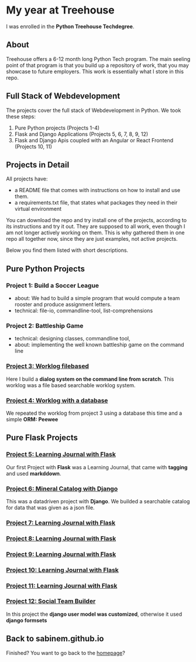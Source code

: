 # My year at Treehouse
I was enrolled in the **Python Treehouse Techdegree**. 

## About
Treehouse offers a 6-12 month long Python Tech program. The main seeling point of that program is that you build up a repository of work, that you may showcase to future employers. This work is essentially what I store in this repo.

## Full Stack of Webdevelopment
The projects cover the full stack of Webdevelopment in Python. We took these steps:
1. Pure Python projects (Projects 1-4)
2. Flask and Django Applications (Projects 5, 6, 7, 8, 9, 12)
3. Flask and Django Apis coupled with an Angular or React Frontend (Projects 10, 11) 

## Projects in Detail
All projects have:
- a README file that comes with instructions on how to install and use them. 
- a requirements.txt file, that states what packages they need in their virtual environment

You can download the repo and try install one of the projects, according to its instructions and try it out. They are supposed to all work, even though I am not longer actively working on them. This is why gathered them in one repo all together now, since they are just examples, not active projects.

Below you find them listed with short descriptions.

## Pure Python Projects

### Project 1: Build a Soccer League
- about: We had to build a simple program that would compute a team rooster and produce assignment letters.
- technical: file-io, commandline-tool, list-comprehensions

### Project 2: Battleship Game
- technical: designing classes, commandline tool,
- about: implementing the well known battleship game on the command line



### [Project 3: Worklog filebased](https://github.com/sabinem/python_techdegree_project3_worklog)
Here I build a **dialog system on the command line from scratch**. This worklog was a file based searchable worklog system.

### [Project 4: Worklog with a database](https://github.com/sabinem/python_techdegree_project4_worklogdb)
We repeated the worklog from project 3 using a database this time and a simple **ORM: Peewee**

## Pure Flask Projects

### [Project 5: Learning Journal with Flask](https://github.com/sabinem/python_techdegree_project5_learning_journal)
Our first Project with **Flask** was a Learning Journal, that came with **tagging** and used **markddown**.

### [Project 6: Mineral Catalog with Django](https://github.com/sabinem/python_techdegree_project5_learning_journal)
This was a datadriven project with **Django**. We builded a searchable catalog for data that was given as a json file.

### [Project 7: Learning Journal with Flask](https://github.com/sabinem/python_techdegree_project5_learning_journal)
### [Project 8: Learning Journal with Flask](https://github.com/sabinem/python_techdegree_project5_learning_journal)
### [Project 9: Learning Journal with Flask](https://github.com/sabinem/python_techdegree_project5_learning_journal)
### [Project 10: Learning Journal with Flask](https://github.com/sabinem/python_techdegree_project5_learning_journal)
### [Project 11: Learning Journal with Flask](https://github.com/sabinem/python_techdegree_project5_learning_journal)
### [Project 12: Social Team Builder](https://github.com/sabinem/python_techdegree_project12_teambuilder)
In this project the **django user model was customized**, otherwise it used **django formsets**

## Back to sabinem.github.io
Finished? You want to go back to the [homepage](index.md)?
